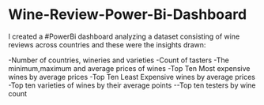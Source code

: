 # Wine-Review-Power-Bi-Dashboard
I created a #PowerBi dashboard analyzing a dataset consisting of wine reviews across countries and these were the insights drawn:

-Number of countries, wineries and varieties
-Count of tasters
-The minimum,maximum and average prices of wines
-Top Ten Most expensive wines by average prices
-Top Ten Least Expensive wines by average prices
-Top ten varieties of wines by their average points
--Top ten testers by wine count
